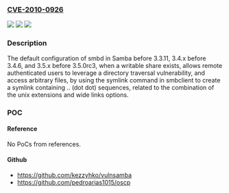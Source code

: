 ### [CVE-2010-0926](https://cve.mitre.org/cgi-bin/cvename.cgi?name=CVE-2010-0926)
![](https://img.shields.io/static/v1?label=Product&message=n%2Fa&color=blue)
![](https://img.shields.io/static/v1?label=Version&message=n%2Fa&color=blue)
![](https://img.shields.io/static/v1?label=Vulnerability&message=n%2Fa&color=brighgreen)

### Description

The default configuration of smbd in Samba before 3.3.11, 3.4.x before 3.4.6, and 3.5.x before 3.5.0rc3, when a writable share exists, allows remote authenticated users to leverage a directory traversal vulnerability, and access arbitrary files, by using the symlink command in smbclient to create a symlink containing .. (dot dot) sequences, related to the combination of the unix extensions and wide links options.

### POC

#### Reference
No PoCs from references.

#### Github
- https://github.com/kezzyhko/vulnsamba
- https://github.com/pedroarias1015/oscp

